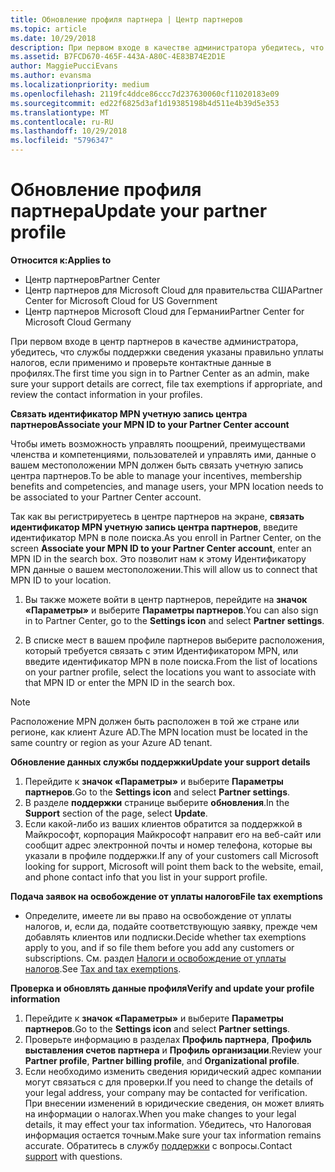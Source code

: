 ```yaml
---
title: Обновление профиля партнера | Центр партнеров
ms.topic: article
ms.date: 10/29/2018
description: При первом входе в качестве администратора убедитесь, что данные службы поддержки указаны правильно, внесите сведения об освобождении от уплаты налогов, если необходимо, и проверьте контактные данные в профилях.
ms.assetid: B7FCD670-465F-443A-A80C-4E83B74E2D1E
author: MaggiePucciEvans
ms.author: evansma
ms.localizationpriority: medium
ms.openlocfilehash: 2119fc4ddce86ccc7d237630060cf11020183e09
ms.sourcegitcommit: ed22f6825d3af1d19385198b4d511e4b39d5e353
ms.translationtype: MT
ms.contentlocale: ru-RU
ms.lasthandoff: 10/29/2018
ms.locfileid: "5796347"
---
```

# <a name="update-your-partner-profile"></a><span data-ttu-id="4af79-103">Обновление профиля партнера</span><span class="sxs-lookup"><span data-stu-id="4af79-103">Update your partner profile</span></span>

**<span data-ttu-id="4af79-104">Относится к:</span><span class="sxs-lookup"><span data-stu-id="4af79-104">Applies to</span></span>**

-  <span data-ttu-id="4af79-105">Центр партнеров</span><span class="sxs-lookup"><span data-stu-id="4af79-105">Partner Center</span></span>
-  <span data-ttu-id="4af79-106">Центр партнеров для Microsoft Cloud для правительства США</span><span class="sxs-lookup"><span data-stu-id="4af79-106">Partner Center for Microsoft Cloud for US Government</span></span>
-  <span data-ttu-id="4af79-107">Центр партнеров Microsoft Cloud для Германии</span><span class="sxs-lookup"><span data-stu-id="4af79-107">Partner Center for Microsoft Cloud Germany</span></span>

<span data-ttu-id="4af79-108">При первом входе в центр партнеров в качестве администратора, убедитесь, что службы поддержки сведения указаны правильно уплаты налогов, если применимо и проверьте контактные данные в профилях.</span><span class="sxs-lookup"><span data-stu-id="4af79-108">The first time you sign in to Partner Center as an admin, make sure your support details are correct, file tax exemptions if appropriate, and review the contact information in your profiles.</span></span>


**<span data-ttu-id="4af79-109">Связать идентификатор MPN учетную запись центра партнеров</span><span class="sxs-lookup"><span data-stu-id="4af79-109">Associate your MPN ID to your Partner Center account</span></span>**

<span data-ttu-id="4af79-110">Чтобы иметь возможность управлять поощрений, преимуществами членства и компетенциями, пользователей и управлять ими, данные о вашем местоположении MPN должен быть связать учетную запись центра партнеров.</span><span class="sxs-lookup"><span data-stu-id="4af79-110">To be able to manage your incentives, membership benefits and competencies, and manage users, your MPN location needs to be associated to your Partner Center account.</span></span>

<span data-ttu-id="4af79-111">Так как вы регистрируетесь в центре партнеров на экране, **связать идентификатор MPN учетную запись центра партнеров**, введите идентификатор MPN в поле поиска.</span><span class="sxs-lookup"><span data-stu-id="4af79-111">As you enroll in Partner Center, on the screen **Associate your MPN ID to your Partner Center account**, enter an MPN ID in the search box.</span></span> <span data-ttu-id="4af79-112">Это позволит нам к этому Идентификатору MPN данные о вашем местоположении.</span><span class="sxs-lookup"><span data-stu-id="4af79-112">This will allow us to connect that MPN ID to your location.</span></span>

1. <span data-ttu-id="4af79-113">Вы также можете войти в центр партнеров, перейдите на **значок «Параметры»** и выберите **Параметры партнеров**.</span><span class="sxs-lookup"><span data-stu-id="4af79-113">You can also sign in to Partner Center, go to the **Settings icon** and select **Partner settings**.</span></span>

2. <span data-ttu-id="4af79-114">В списке мест в вашем профиле партнеров выберите расположения, который требуется связать с этим Идентификатором MPN, или введите идентификатор MPN в поле поиска.</span><span class="sxs-lookup"><span data-stu-id="4af79-114">From the list of locations on your partner profile, select the locations you want to associate with that MPN ID or enter the MPN ID in the search box.</span></span>

>[!Note]
><span data-ttu-id="4af79-115">Расположение MPN должен быть расположен в той же стране или регионе, как клиент Azure AD.</span><span class="sxs-lookup"><span data-stu-id="4af79-115">The MPN location must be located in the same country or region as your Azure AD tenant.</span></span> 


**<span data-ttu-id="4af79-116">Обновление данных службы поддержки</span><span class="sxs-lookup"><span data-stu-id="4af79-116">Update your support details</span></span>** 

1.  <span data-ttu-id="4af79-117">Перейдите к **значок «Параметры»** и выберите **Параметры партнеров**.</span><span class="sxs-lookup"><span data-stu-id="4af79-117">Go to the **Settings icon** and select **Partner settings**.</span></span>
2.  <span data-ttu-id="4af79-118">В разделе **поддержки** странице выберите **обновления**.</span><span class="sxs-lookup"><span data-stu-id="4af79-118">In the **Support** section of the page, select **Update**.</span></span>
3.  <span data-ttu-id="4af79-119">Если какой-либо из ваших клиентов обратится за поддержкой в Майкрософт, корпорация Майкрософт направит его на веб-сайт или сообщит адрес электронной почты и номер телефона, которые вы указали в профиле поддержки.</span><span class="sxs-lookup"><span data-stu-id="4af79-119">If any of your customers call Microsoft looking for support, Microsoft will point them back to the website, email, and phone contact info that you list in your support profile.</span></span>

**<span data-ttu-id="4af79-120">Подача заявок на освобождение от уплаты налогов</span><span class="sxs-lookup"><span data-stu-id="4af79-120">File tax exemptions</span></span>**

-   <span data-ttu-id="4af79-121">Определите, имеете ли вы право на освобождение от уплаты налогов, и, если да, подайте соответствующую заявку, прежде чем добавлять клиентов или подписки.</span><span class="sxs-lookup"><span data-stu-id="4af79-121">Decide whether tax exemptions apply to you, and if so file them before you add any customers or subscriptions.</span></span> <span data-ttu-id="4af79-122">См. раздел [Налоги и освобождение от уплаты налогов](tax-and-tax-exemptions.md).</span><span class="sxs-lookup"><span data-stu-id="4af79-122">See [Tax and tax exemptions](tax-and-tax-exemptions.md).</span></span>

**<span data-ttu-id="4af79-123">Проверка и обновлять данные профиля</span><span class="sxs-lookup"><span data-stu-id="4af79-123">Verify and update your profile information</span></span>**

1.  <span data-ttu-id="4af79-124">Перейдите к **значок «Параметры»** и выберите **Параметры партнеров**.</span><span class="sxs-lookup"><span data-stu-id="4af79-124">Go to the **Settings icon** and select **Partner settings**.</span></span> 
2.  <span data-ttu-id="4af79-125">Проверьте информацию в разделах **Профиль партнера**, **Профиль выставления счетов партнера** и **Профиль организации**.</span><span class="sxs-lookup"><span data-stu-id="4af79-125">Review your **Partner profile**, **Partner billing profile**, and **Organizational profile**.</span></span>
3.  <span data-ttu-id="4af79-126">Если необходимо изменить сведения юридический адрес компании могут связаться с для проверки.</span><span class="sxs-lookup"><span data-stu-id="4af79-126">If you need to change the details of your legal address, your company may be contacted for verification.</span></span> <span data-ttu-id="4af79-127">При внесении изменений в юридические сведения, он может влиять на информации о налогах.</span><span class="sxs-lookup"><span data-stu-id="4af79-127">When you make changes to your legal details, it may effect your tax information.</span></span> <span data-ttu-id="4af79-128">Убедитесь, что Налоговая информация остается точным.</span><span class="sxs-lookup"><span data-stu-id="4af79-128">Make sure your tax information remains accurate.</span></span> <span data-ttu-id="4af79-129">Обратитесь в службу [поддержки](https://partner.microsoft.com/support/contact-support) с вопросы.</span><span class="sxs-lookup"><span data-stu-id="4af79-129">Contact [support](https://partner.microsoft.com/support/contact-support) with questions.</span></span>

 

 




